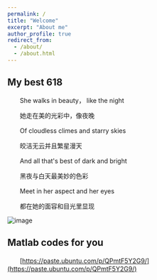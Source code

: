 ```yaml
---
permalink: /
title: "Welcome"
excerpt: "About me"
author_profile: true
redirect_from: 
  - /about/
  - /about.html
---
```


My best 618
------

　　She walks in beauty， like the night

　　她走在美的光彩中，像夜晚

　　Of cloudless climes and starry skies

　　皎洁无云并且繁星漫天

　　And all that's best of dark and bright

　　黑夜与白天最美妙的色彩

　　Meet in her aspect and her eyes

　　都在她的面容和目光里显现

![image](https://user-images.githubusercontent.com/54856248/118637147-0ea6e580-b808-11eb-80a0-82d4d2207217.png)

Matlab codes for you
------
　　[https://paste.ubuntu.com/p/QPmtF5Y2G9/](https://paste.ubuntu.com/p/QPmtF5Y2G9/)
